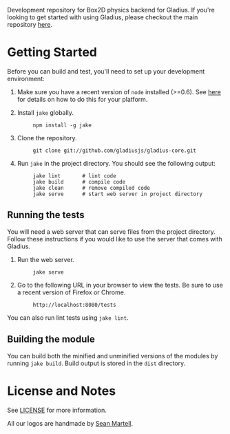 Development repository for Box2D physics backend for Gladius.
If you're looking to get started with using Gladius, please checkout the main repository [here](https://github.com/gladiusjs/gladius).

# Getting Started

Before you can build and test, you'll need to set up your development environment:

1. Make sure you have a recent version of `node` installed (>=0.6). See [here](http://nodejs.org/) for details on how to do this for your platform.
2. Install `jake` globally.

            npm install -g jake

3. Clone the repository.

            git clone git://github.com/gladiusjs/gladius-core.git

4. Run `jake` in the project directory. You should see the following output:

            jake lint       # lint code  
            jake build      # compile code  
            jake clean      # remove compiled code
            jake serve      # start web server in project directory

## Running the tests

You will need a web server that can serve files from the project directory.
Follow these instructions if you would like to use the server that comes with Gladius.

1. Run the web server.

            jake serve

2. Go to the following URL in your browser to view the tests. Be sure to use a recent version of Firefox or Chrome.

            http://localhost:8080/tests


You can also run lint tests using `jake lint`.

## Building the module

You can build both the minified and unminified versions of the modules by running `jake build`.
Build output is stored in the `dist` directory.

# License and Notes

See [LICENSE](https://github.com/gladiusjs/gladius-core/blob/develop/LICENSE) for more information.

All our logos are handmade by [Sean Martell](https://twitter.com/#!/mart3ll).

